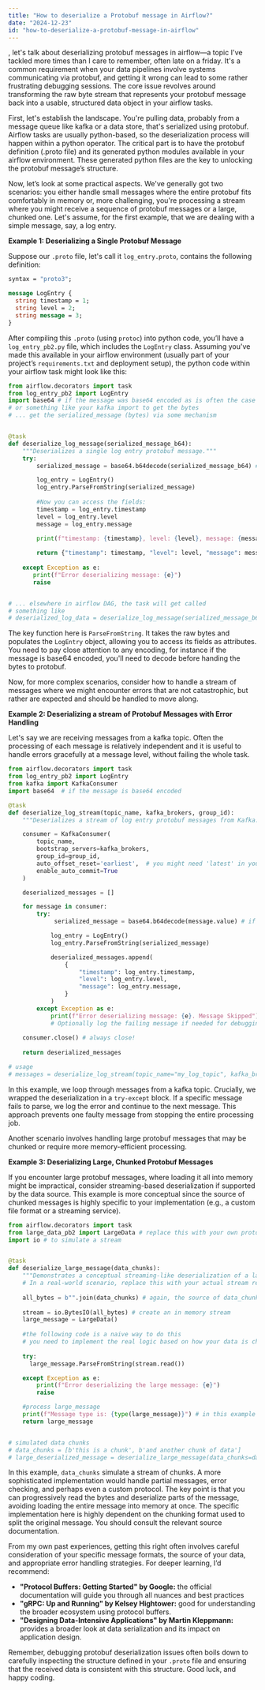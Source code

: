 ```yaml
---
title: "How to deserialize a Protobuf message in Airflow?"
date: "2024-12-23"
id: "how-to-deserialize-a-protobuf-message-in-airflow"
---
```


, let's talk about deserializing protobuf messages in airflow—a topic I've tackled more times than I care to remember, often late on a friday. It's a common requirement when your data pipelines involve systems communicating via protobuf, and getting it wrong can lead to some rather frustrating debugging sessions. The core issue revolves around transforming the raw byte stream that represents your protobuf message back into a usable, structured data object in your airflow tasks.

First, let's establish the landscape. You're pulling data, probably from a message queue like kafka or a data store, that's serialized using protobuf. Airflow tasks are usually python-based, so the deserialization process will happen within a python operator. The critical part is to have the protobuf definition (.proto file) and its generated python modules available in your airflow environment. These generated python files are the key to unlocking the protobuf message’s structure.

Now, let’s look at some practical aspects. We've generally got two scenarios: you either handle small messages where the entire protobuf fits comfortably in memory or, more challenging, you're processing a stream where you might receive a sequence of protobuf messages or a large, chunked one. Let's assume, for the first example, that we are dealing with a simple message, say, a log entry.

**Example 1: Deserializing a Single Protobuf Message**

Suppose our `.proto` file, let's call it `log_entry.proto`, contains the following definition:

```protobuf
syntax = "proto3";

message LogEntry {
  string timestamp = 1;
  string level = 2;
  string message = 3;
}
```

After compiling this `.proto` (using `protoc`) into python code, you’ll have a `log_entry_pb2.py` file, which includes the `LogEntry` class. Assuming you've made this available in your airflow environment (usually part of your project’s `requirements.txt` and deployment setup), the python code within your airflow task might look like this:

```python
from airflow.decorators import task
from log_entry_pb2 import LogEntry
import base64 # if the message was base64 encoded as is often the case
# or something like your kafka import to get the bytes
# ... get the serialized_message (bytes) via some mechanism


@task
def deserialize_log_message(serialized_message_b64):
    """Deserializes a single log entry protobuf message."""
    try:
        serialized_message = base64.b64decode(serialized_message_b64) #decode from base64, assuming its passed like that

        log_entry = LogEntry()
        log_entry.ParseFromString(serialized_message)
        
        #Now you can access the fields:
        timestamp = log_entry.timestamp
        level = log_entry.level
        message = log_entry.message

        print(f"timestamp: {timestamp}, level: {level}, message: {message}")
        
        return {"timestamp": timestamp, "level": level, "message": message}
    
    except Exception as e:
       print(f"Error deserializing message: {e}")
       raise


# ... elsewhere in airflow DAG, the task will get called
# something like
# deserialized_log_data = deserialize_log_message(serialized_message_b64=some_serialized_data)


```

The key function here is `ParseFromString`. It takes the raw bytes and populates the `LogEntry` object, allowing you to access its fields as attributes. You need to pay close attention to any encoding, for instance if the message is base64 encoded, you'll need to decode before handing the bytes to protobuf.

Now, for more complex scenarios, consider how to handle a stream of messages where we might encounter errors that are not catastrophic, but rather are expected and should be handled to move along.

**Example 2: Deserializing a stream of Protobuf Messages with Error Handling**

Let's say we are receiving messages from a kafka topic. Often the processing of each message is relatively independent and it is useful to handle errors gracefully at a message level, without failing the whole task.

```python
from airflow.decorators import task
from log_entry_pb2 import LogEntry
from kafka import KafkaConsumer
import base64  # if the message is base64 encoded

@task
def deserialize_log_stream(topic_name, kafka_brokers, group_id):
    """Deserializes a stream of log entry protobuf messages from Kafka."""

    consumer = KafkaConsumer(
        topic_name,
        bootstrap_servers=kafka_brokers,
        group_id=group_id,
        auto_offset_reset='earliest',  # you might need 'latest' in your case
        enable_auto_commit=True
    )

    deserialized_messages = []

    for message in consumer:
        try:
             serialized_message = base64.b64decode(message.value) # if needed base64 decode

            log_entry = LogEntry()
            log_entry.ParseFromString(serialized_message)

            deserialized_messages.append(
                {
                    "timestamp": log_entry.timestamp,
                    "level": log_entry.level,
                    "message": log_entry.message,
                }
            )
        except Exception as e:
            print(f"Error deserializing message: {e}. Message Skipped")
            # Optionally log the failing message if needed for debugging
        
    consumer.close() # always close!
    
    return deserialized_messages

# usage
# messages = deserialize_log_stream(topic_name="my_log_topic", kafka_brokers=["kafka1:9092", "kafka2:9092"], group_id="my_group")
```

In this example, we loop through messages from a kafka topic. Crucially, we wrapped the deserialization in a `try-except` block. If a specific message fails to parse, we log the error and continue to the next message. This approach prevents one faulty message from stopping the entire processing job.

Another scenario involves handling large protobuf messages that may be chunked or require more memory-efficient processing.

**Example 3: Deserializing Large, Chunked Protobuf Messages**

If you encounter large protobuf messages, where loading it all into memory might be impractical, consider streaming-based deserialization if supported by the data source. This example is more conceptual since the source of chunked messages is highly specific to your implementation (e.g., a custom file format or a streaming service).

```python
from airflow.decorators import task
from large_data_pb2 import LargeData # replace this with your own protobuffer
import io # to simulate a stream


@task
def deserialize_large_message(data_chunks):
    """Demonstrates a conceptual streaming-like deserialization of a large protobuf message."""
    # In a real-world scenario, replace this with your actual stream reader.
    
    all_bytes = b"".join(data_chunks) # again, the source of data_chunks can be different 
    
    stream = io.BytesIO(all_bytes) # create an in memory stream
    large_message = LargeData() 
    
    #the following code is a naive way to do this
    # you need to implement the real logic based on how your data is chunked/streamed
    
    try:
      large_message.ParseFromString(stream.read())

    except Exception as e:
        print(f"Error deserializing the large message: {e}")
        raise

    #process large_message
    print(f"Message type is: {type(large_message)}") # in this example just the type of object
    return large_message


# simulated data chunks
# data_chunks = [b'this is a chunk', b'and another chunk of data'] 
# large_deserialized_message = deserialize_large_message(data_chunks=data_chunks)

```

In this example, `data_chunks` simulate a stream of chunks. A more sophisticated implementation would handle partial messages, error checking, and perhaps even a custom protocol. The key point is that you can progressively read the bytes and deserialize parts of the message, avoiding loading the entire message into memory at once. The specific implementation here is highly dependent on the chunking format used to split the original message. You should consult the relevant source documentation.

From my own past experiences, getting this right often involves careful consideration of your specific message formats, the source of your data, and appropriate error handling strategies. For deeper learning, I’d recommend:

*   **"Protocol Buffers: Getting Started" by Google:** the official documentation will guide you through all nuances and best practices
*   **"gRPC: Up and Running" by Kelsey Hightower:** good for understanding the broader ecosystem using protocol buffers.
*   **"Designing Data-Intensive Applications" by Martin Kleppmann:** provides a broader look at data serialization and its impact on application design.

Remember, debugging protobuf deserialization issues often boils down to carefully inspecting the structure defined in your `.proto` file and ensuring that the received data is consistent with this structure. Good luck, and happy coding.
